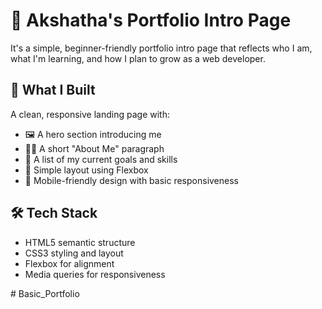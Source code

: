 # 🌟 Akshatha's Portfolio Intro Page

 It's a simple, beginner-friendly portfolio intro page that reflects who I am, what I'm learning, and how I plan to grow as a web developer.

## 🧠 What I Built

A clean, responsive landing page with:

- 🖼️ A hero section introducing me
- 👩‍💻 A short "About Me" paragraph
- 🎯 A list of my current goals and skills
- 🎨 Simple layout using Flexbox
- 📱 Mobile-friendly design with basic responsiveness

## 🛠️ Tech Stack

- HTML5 semantic structure
- CSS3 styling and layout
- Flexbox for alignment
- Media queries for responsiveness

#   B a s i c _ P o r t f o l i o  
 